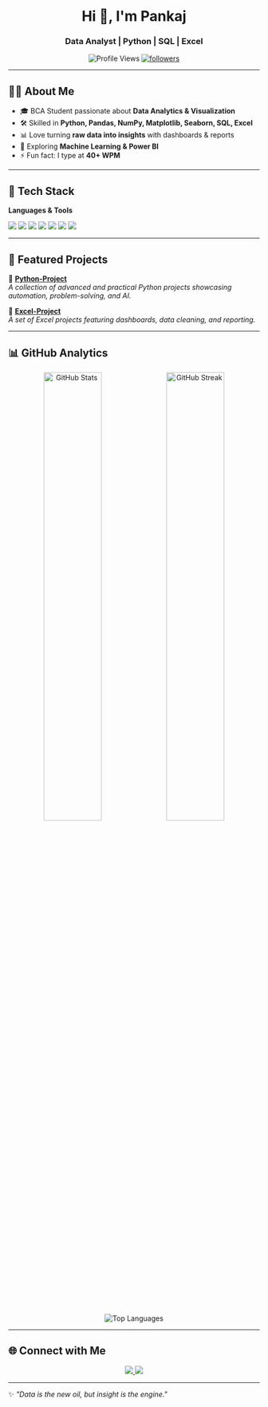 <!-- Profile Header -->
<h1 align="center">Hi 👋, I'm Pankaj</h1>
<h3 align="center">Data Analyst | Python | SQL | Excel</h3>

<p align="center">
  <img src="https://komarev.com/ghpvc/?username=PANAKAJ01&label=Profile%20Views&color=0e75b6&style=flat" alt="Profile Views" /> 
  <a href="https://github.com/PANAKAJ01?tab=followers">
    <img src="https://img.shields.io/github/followers/PANAKAJ01?label=Followers&style=social" alt="followers" />
  </a>
</p>

---

## 👨‍💻 About Me  
- 🎓 BCA Student passionate about **Data Analytics & Visualization**  
- 🛠️ Skilled in **Python, Pandas, NumPy, Matplotlib, Seaborn, SQL, Excel**  
- 📊 Love turning **raw data into insights** with dashboards & reports  
- 🚀 Exploring **Machine Learning & Power BI**  
- ⚡ Fun fact: I type at **40+ WPM**  

---

## 🚀 Tech Stack  

**Languages & Tools**  
<p>
  <img src="https://img.shields.io/badge/Python-3670A0?style=for-the-badge&logo=python&logoColor=ffdd54" />
  <img src="https://img.shields.io/badge/SQL-025E8C?style=for-the-badge&logo=postgresql&logoColor=white" />
  <img src="https://img.shields.io/badge/Excel-217346?style=for-the-badge&logo=microsoft-excel&logoColor=white" />
  <img src="https://img.shields.io/badge/Pandas-150458?style=for-the-badge&logo=pandas&logoColor=white" />
  <img src="https://img.shields.io/badge/Numpy-013243?style=for-the-badge&logo=numpy&logoColor=white" />
  <img src="https://img.shields.io/badge/Matplotlib-005C9C?style=for-the-badge&logo=plotly&logoColor=white" />
  <img src="https://img.shields.io/badge/Seaborn-0099CC?style=for-the-badge&logo=plotly&logoColor=white" />
</p>

---

## 📂 Featured Projects  

🔹 [**Python-Project**](https://github.com/PANAKAJ01/Python-Project)  
_A collection of advanced and practical Python projects showcasing automation, problem-solving, and AI._  

🔹 [**Excel-Project**](https://github.com/PANAKAJ01/Excel-Project)  
_A set of Excel projects featuring dashboards, data cleaning, and reporting._  

---

## 📊 GitHub Analytics  

<p align="center">
  <img src="https://github-readme-stats.vercel.app/api?username=PANAKAJ01&show_icons=true&theme=radical" alt="GitHub Stats" width="48%" />
  <img src="https://github-readme-streak-stats.herokuapp.com/?user=PANAKAJ01&theme=radical" alt="GitHub Streak" width="48%" />
</p>

<p align="center">
  <img src="https://github-readme-stats.vercel.app/api/top-langs/?username=PANAKAJ01&layout=compact&theme=radical" alt="Top Languages" />
</p>

---

## 🌐 Connect with Me  

<p align="center">
  <a href="https://www.linkedin.com/in/pankaj-mehra-a2623135a/">
    <img src="https://img.shields.io/badge/LinkedIn-blue?style=for-the-badge&logo=linkedin" />
  </a>
  <a href="https://github.com/PANAKAJ01">
    <img src="https://img.shields.io/badge/GitHub-black?style=for-the-badge&logo=github" />
  </a>
</p>

---

✨ *"Data is the new oil, but insight is the engine."*  
